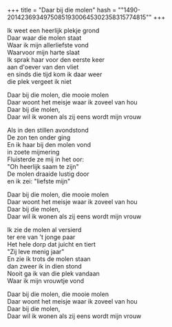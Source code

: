 +++
title = "Daar bij die molen"
hash = "\"1490-201423693497508519300645302358315774815\""
+++

Ik weet een heerlijk plekje grond  
Daar waar die molen staat  
Waar ik mijn allerliefste vond  
Waarvoor mijn harte slaat  
Ik sprak haar voor den eerste keer  
aan d'oever van den vliet  
en sinds die tijd kom ik daar weer  
die plek vergeet ik niet

Daar bij die molen, die mooie molen  
Daar woont het meisje waar ik zoveel van hou  
Daar bij die molen,  
Daar wil ik wonen als zij eens wordt mijn vrouw

Als in den stillen avondstond  
De zon ten onder ging  
En ik haar bij den molen vond  
in zoete mijmering  
Fluisterde ze mij in het oor:  
"Oh heerlijk saam te zijn"  
De molen draaide lustig door  
en ik zei: "liefste mijn"

Daar bij die molen, die mooie molen  
Daar woont het meisje waar ik zoveel van hou  
Daar bij die molen,  
Daar wil ik wonen als zij eens wordt mijn vrouw

Ik zie de molen al versierd  
ter ere van 't jonge paar  
Het hele dorp dat juicht en tiert  
"Zij leve menig jaar"  
En zie ik trots de molen staan  
dan zweer ik in dien stond  
Nooit ga ik van die plek vandaan  
Waar ik mijn vrouwtje vond

Daar bij die molen, die mooie molen  
Daar woont het meisje waar ik zoveel van hou  
Daar bij die molen,  
Daar wil ik wonen als zij eens wordt mijn vrouw